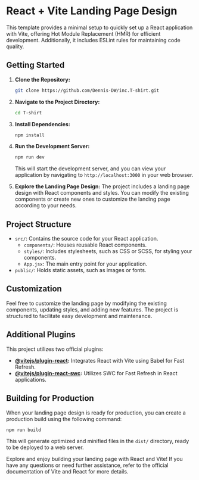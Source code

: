 
# React + Vite Landing Page Design

This template provides a minimal setup to quickly set up a React application with Vite, offering Hot Module Replacement (HMR) for efficient development. Additionally, it includes ESLint rules for maintaining code quality.

## Getting Started

1. **Clone the Repository:**
   ```bash
   git clone https://github.com/Dennis-DW/inc.T-shirt.git
   ```

2. **Navigate to the Project Directory:**
   ```bash
   cd T-shirt
   ```

3. **Install Dependencies:**
   ```bash
   npm install
   ```

4. **Run the Development Server:**
   ```bash
   npm run dev
   ```

   This will start the development server, and you can view your application by navigating to `http://localhost:3000` in your web browser.

5. **Explore the Landing Page Design:**
   The project includes a landing page design with React components and styles. You can modify the existing components or create new ones to customize the landing page according to your needs.

## Project Structure

- `src/`: Contains the source code for your React application.
  - `components/`: Houses reusable React components.
  - `styles/`: Includes stylesheets, such as CSS or SCSS, for styling your components.
  - `App.jsx`: The main entry point for your application.
- `public/`: Holds static assets, such as images or fonts.

## Customization

Feel free to customize the landing page by modifying the existing components, updating styles, and adding new features. The project is structured to facilitate easy development and maintenance.

## Additional Plugins

This project utilizes two official plugins:
- **[@vitejs/plugin-react](https://github.com/vitejs/vite-plugin-react):** Integrates React with Vite using Babel for Fast Refresh.
- **[@vitejs/plugin-react-swc](https://github.com/vitejs/vite-plugin-react-swc):** Utilizes SWC for Fast Refresh in React applications.

## Building for Production

When your landing page design is ready for production, you can create a production build using the following command:

```bash
npm run build
```

This will generate optimized and minified files in the `dist/` directory, ready to be deployed to a web server.

Explore and enjoy building your landing page with React and Vite! If you have any questions or need further assistance, refer to the official documentation of Vite and React for more details.
